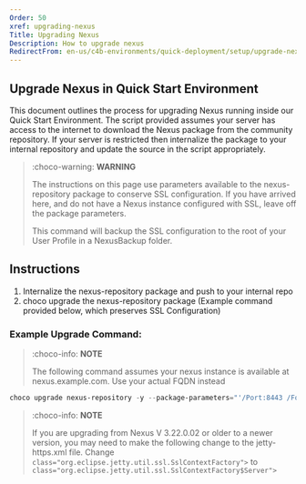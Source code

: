 ```yaml
---
Order: 50
xref: upgrading-nexus
Title: Upgrading Nexus
Description: How to upgrade nexus
RedirectFrom: en-us/c4b-environments/quick-deployment/setup/upgrade-nexus-qde
---
```


## Upgrade Nexus in Quick Start Environment

This document outlines the process for upgrading Nexus running inside our Quick Start Environment.
The script provided assumes your server has access to the internet to download the Nexus package from the community repository.
If your server is restricted then internalize the package to your internal repository and update the source in the script appropriately.

> :choco-warning: **WARNING**
>
> The instructions on this page use parameters available to the nexus-repository package to conserve SSL configuration. If you have arrived here,
> and do not have a Nexus instance configured with SSL, leave off the package parameters.
>
> This command will backup the SSL configuration to the root of your User Profile in a NexusBackup folder.

## Instructions

1. Internalize the nexus-repository package and push to your internal repo
2. choco upgrade the nexus-repository package (Example command provided below, which preserves SSL Configuration)

### Example Upgrade Command:

> :choco-info: **NOTE**
>
> The following command assumes your nexus instance is available at nexus.example.com. Use your actual FQDN instead

```powershell
choco upgrade nexus-repository -y --package-parameters="'/Port:8443 /Fqdn:""nexus.example.com"" /BackupSslConfig'"
```

> :choco-info: **NOTE**
>
>If you are upgrading from Nexus V 3.22.0.02 or older to a newer version, you may need to make the following change to the jetty-https.xml file.
>Change `class="org.eclipse.jetty.util.ssl.SslContextFactory">` to `class="org.eclipse.jetty.util.ssl.SslContextFactory$Server">`
